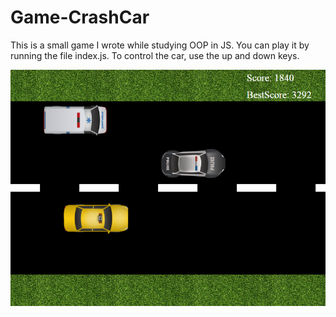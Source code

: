 # Game-CrashCar

This is a small game I wrote while studying OOP in JS. You can play it by running the file index.js.
To control the car, use the up and down keys.

![screenshot](./screenshot.png)
